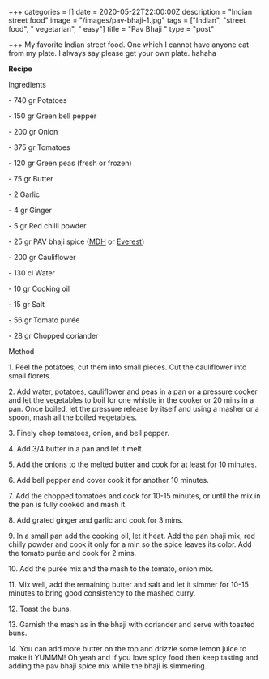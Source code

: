 +++
categories = []
date = 2020-05-22T22:00:00Z
description = "Indian street food"
image = "/images/pav-bhaji-1.jpg"
tags = ["Indian", "street food", " vegetarian", " easy"]
title = "Pav Bhaji "
type = "post"

+++
My favorite Indian street food. One which I cannot have anyone eat from my plate. I always say please get your own plate. hahaha 

**Recipe**

Ingredients 

\- 740 gr Potatoes

\- 150 gr Green bell pepper

\- 200 gr Onion

\- 375 gr Tomatoes

\- 120 gr Green peas (fresh or frozen)

\- 75 gr Butter

\- 2 Garlic

\- 4 gr Ginger

\- 5 gr Red chilli powder

\- 25 gr PAV bhaji spice ([MDH](https://www.cnpmarket.ch/spices-blends-seasonings/91-pav-bhaji-masala-100g-mdh.html) or [Everest](https://www.amazon.fr/Everest-Pav-Bhaji-Masala-50g/dp/B0154VTRB2))

\- 200 gr Cauliflower

\- 130 cl Water

\- 10 gr Cooking oil

\- 15 gr Salt

\- 56 gr Tomato purée

\- 28 gr Chopped coriander

  
Method 

1\. Peel the potatoes, cut them into small pieces. Cut the cauliflower into small florets.

2\. Add water, potatoes, cauliflower and peas in a pan or a pressure cooker and let the vegetables to boil for one whistle in the cooker or 20 mins in a pan. Once boiled, let the pressure release by itself and using a masher or a spoon, mash all the boiled vegetables.

3\. Finely chop tomatoes, onion, and bell pepper.

4\. Add 3/4 butter in a pan and let it melt.

5\. Add the onions to the melted butter and cook for at least for 10 minutes.

6\. Add bell pepper and cover cook it for another 10 minutes.

7\. Add the chopped tomatoes and cook for 10-15 minutes, or until the mix in the pan is fully cooked and mash it.

8\. Add grated ginger and garlic and cook for 3 mins.

9\. In a small pan add the cooking oil, let it heat. Add the pan bhaji mix, red chilly powder and cook it only for a min so the spice leaves its color. Add the tomato purée and cook for 2 mins.

10\. Add the purée mix and the mash to the tomato, onion mix.

11\. Mix well, add the remaining butter and salt and let it simmer for 10-15 minutes to bring good consistency to the mashed curry.

12\. Toast the buns.

13\. Garnish the mash as in the bhaji with coriander and serve with toasted buns.

14\. You can add more butter on the top and drizzle some lemon juice to make it YUMMM! Oh yeah and if you love spicy food then keep tasting and adding the pav bhaji spice mix while the bhaji is simmering.